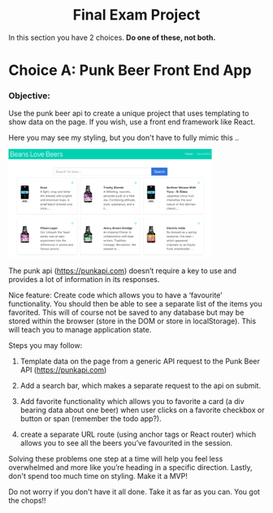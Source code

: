 <center>

# Final Exam Project

</center>

In this section you have 2 choices.  **Do one of these, not both.**  

# Choice A: Punk Beer Front End App

### Objective: 

Use the punk beer api to create a unique project that uses templating to show data on the page. If you wish, use a front end framework like React.

Here you may see my styling, but you don't have to fully mimic this ..

<img src="../images/punk_beer_app.png" width="400px">

The punk api (https://punkapi.com) doesn’t require a key to use and provides a lot of information in its responses.

Nice feature: Create code which allows you to have a ‘favourite’ functionality. You should then be able to see a separate list of the items you favorited. This will of course not be saved to any database but may be stored within the browser (store in the DOM or store in localStorage). This will teach you to manage application state.

Steps you may follow:

1. Template data on the page from a generic API request to the Punk Beer API (https://punkapi.com)

2. Add a search bar, which makes a separate request to the api on submit.

3. Add favorite functionality which allows you to favorite a card (a div bearing data about one beer) when user clicks on a favorite checkbox or button or span (remember the todo app?).

4. create a separate URL route (using anchor tags or React router) which allows you to see all the beers you’ve favourited in the session.

Solving these problems one step at a time will help you feel less overwhelmed and more like you’re heading in a specific direction. Lastly, don't spend too much time on styling. Make it a MVP!

Do not worry if you don't have it all done. Take it as far as you can. You got the chops!!